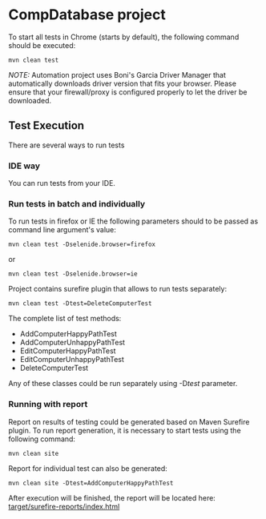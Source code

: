 # CompDatabase project

To start all tests in Chrome (starts by default), the following command should be executed:
```
mvn clean test
```
*NOTE:* Automation project uses Boni's Garcia Driver Manager that automatically downloads driver version that fits your browser. Please ensure that your firewall/proxy is configured properly to let the driver be downloaded.

## Test Execution

There are several ways to run tests

### IDE way

You can run tests from your IDE. 

### Run tests in batch and individually

To run tests in firefox or IE the following parameters should to be passed as command line argument's value:
```
mvn clean test -Dselenide.browser=firefox
```
or
```
mvn clean test -Dselenide.browser=ie
```
Project contains surefire plugin that allows to run tests separately:
```
mvn clean test -Dtest=DeleteComputerTest
```
 The complete list of test methods:
 * AddComputerHappyPathTest
 * AddComputerUnhappyPathTest
 * EditComputerHappyPathTest
 * EditComputerUnhappyPathTest
 * DeleteComputerTest
 
Any of these classes could be run separately using -D*test* parameter.
 
### Running with report

 Report on results of testing could be generated based on Maven Surefire plugin.
 To run report generation, it is necessary to start tests using the following command:
 ```
 mvn clean site
```
Report for individual test can also be generated:
```
mvn clean site -Dtest=AddComputerHappyPathTest
```
After execution will be finished, the report will be located here:
[target/surefire-reports/index.html](target/surefire-reports/index.html)